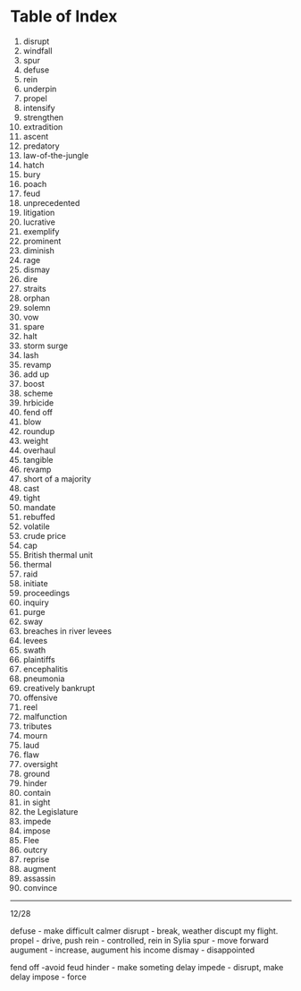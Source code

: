 # Table of Index

1. disrupt
2. windfall
3. spur
4. defuse
5. rein
6. underpin
7. propel
8. intensify
9. strengthen
10. extradition
11. ascent
12. predatory
13. law-of-the-jungle
14. hatch
15. bury
16. poach
17. feud
18. unprecedented
19. litigation
20. lucrative
21. exemplify
22. prominent
23. diminish
24. rage
25. dismay
26. dire
27. straits
28. orphan
29. solemn
30. vow
31. spare
32. halt
33. storm surge
34. lash
35. revamp
36. add up
37. boost
38. scheme
39. hrbicide
40. fend off
41. blow
42. roundup
43. weight
44. overhaul
45. tangible
46. revamp
47. short of a majority
48. cast
49. tight
50. mandate
51. rebuffed
52. volatile
53. crude price
54. cap
55. British thermal unit
56. thermal
57. raid
58. initiate
59. proceedings
60. inquiry
61. purge
62. sway
63. breaches in river levees
64. levees
65. swath
66. plaintiffs
67. encephalitis
68. pneumonia
69. creatively bankrupt
70. offensive
71. reel
72. malfunction
73. tributes
74. mourn
75. laud
76. flaw
77. oversight
78. ground
79. hinder
80. contain
81. in sight
82. the Legislature
83. impede
84. impose
85. Flee
86. outcry
87. reprise
88. augment
89. assassin
90. convince

<hr />

12/28

defuse - make difficult calmer
disrupt - break, weather discupt my flight.
propel - drive, push
rein - controlled, rein in Sylia
spur - move forward
augument - increase, augument his income
dismay - disappointed

fend off -avoid
feud
hinder - make someting delay
impede - disrupt, make delay
impose - force

